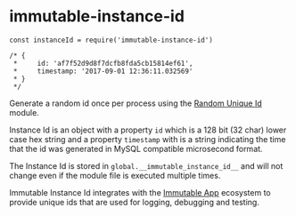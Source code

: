 # immutable-instance-id

    const instanceId = require('immutable-instance-id')

    /* {
     *     id: 'af7f52d9d8f7dcfb8fda5cb15814ef61',
     *     timestamp: '2017-09-01 12:36:11.032569'
     * }
     */

Generate a random id once per process using the
[Random Unique Id](https://www.npmjs.com/package/random-unique-id) module.

Instance Id is an object with a property `id` which is a 128 bit (32 char)
lower case hex string and a property `timestamp` with is a string indicating
the time that the id was generated in MySQL compatible microsecond format.

The Instance Id is stored in `global.__immutable_instance_id__` and will not
change even if the module file is executed multiple times.

Immutable Instance Id integrates with the
[Immutable App](https://www.npmjs.com/package/immutable-app) ecosystem to
provide unique ids that are used for logging, debugging and testing.